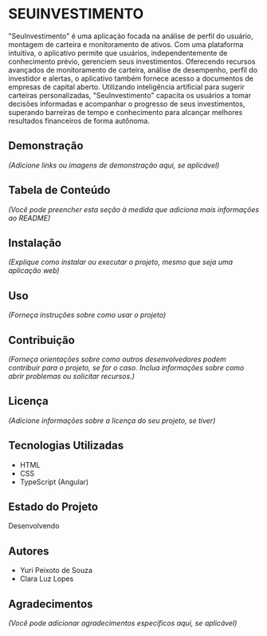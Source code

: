 # SEUINVESTIMENTO

"SeuInvestimento" é uma aplicação focada na análise de perfil do usuário, montagem de carteira e monitoramento de ativos. Com uma plataforma intuitiva, o aplicativo permite que usuários, independentemente de conhecimento prévio, gerenciem seus investimentos. Oferecendo recursos avançados de monitoramento de carteira, análise de desempenho, perfil do investidor e alertas, o aplicativo também fornece acesso a documentos de empresas de capital aberto. Utilizando inteligência artificial para sugerir carteiras personalizadas, "SeuInvestimento" capacita os usuários a tomar decisões informadas e acompanhar o progresso de seus investimentos, superando barreiras de tempo e conhecimento para alcançar melhores resultados financeiros de forma autônoma.

## Demonstração

*(Adicione links ou imagens de demonstração aqui, se aplicável)*

## Tabela de Conteúdo

*(Você pode preencher esta seção à medida que adiciona mais informações ao README)*

## Instalação

*(Explique como instalar ou executar o projeto, mesmo que seja uma aplicação web)*

## Uso

*(Forneça instruções sobre como usar o projeto)*

## Contribuição

*(Forneça orientações sobre como outros desenvolvedores podem contribuir para o projeto, se for o caso. Inclua informações sobre como abrir problemas ou solicitar recursos.)*

## Licença

*(Adicione informações sobre a licença do seu projeto, se tiver)*

## Tecnologias Utilizadas

- HTML
- CSS
- TypeScript (Angular)

## Estado do Projeto

Desenvolvendo

## Autores

- Yuri Peixoto de Souza
- Clara Luz Lopes

## Agradecimentos

*(Você pode adicionar agradecimentos específicos aqui, se aplicável)*
